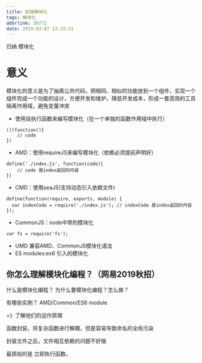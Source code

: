 ```yaml
---
title: 前端模块化
tags: 模块化
abbrlink: 39772
date: 2019-03-07 13:33:51
---
```


归纳 模块化

<!-- more -->

# 意义

模块化的意义是为了抽离公共代码，把相同、相似的功能放到一个组件，实现一个组件完成一个功能的设计，方便开发和维护，降低开发成本，形成一套高效的工具
隔离作用域，避免变量冲突
* 使用自执行函数来编写模块化（在一个单独的函数作用域中执行）
```
()(function(){
    // code
})
```
* AMD：使用requireJS来编写模块化（依赖必须提前声明好）
```
define('./index.js', function(code){
    // code 是index返回的内容
})
```
* CMD：使用seaJS(支持动态引入依赖文件)
```
define(function(require, exports, module) {  
  var indexCode = require('./index.js'); // indexCode 是index返回的内容
});
```
* CommonJS：node中带的模块化
```
var fs = require('fs');
```
* UMD 兼容AMD、CommonJS模块化语法
* ES modules:es6 引入的模块化

## 你怎么理解模块化编程？（网易2019秋招）

什么是模块化编程？ 为什么要模块化编程？怎么做？

有哪些实例？ AMD/Common/ES6 module

=》了解他们的运作原理

函数封装，将复杂函数进行解耦，但是容易导致命名的全局污染

封装文件之后，文件相互依赖的问题不好做

最原始的是 立即执行函数。